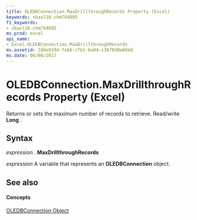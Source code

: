 ```yaml
---
title: OLEDBConnection.MaxDrillthroughRecords Property (Excel)
keywords: vbaxl10.chm794095
f1_keywords:
- vbaxl10.chm794095
ms.prod: excel
api_name:
- Excel.OLEDBConnection.MaxDrillthroughRecords
ms.assetid: 2dda9194-7a68-cfb1-ba94-c3670d0e66b8
ms.date: 06/08/2017
---
```



# OLEDBConnection.MaxDrillthroughRecords Property (Excel)

Returns or sets the maximum number of records to retrieve. Read/write **Long** .


## Syntax

 _expression_ . **MaxDrillthroughRecords**

 _expression_ A variable that represents an **OLEDBConnection** object.


## See also


#### Concepts


[OLEDBConnection Object](oledbconnection-object-excel.md)

